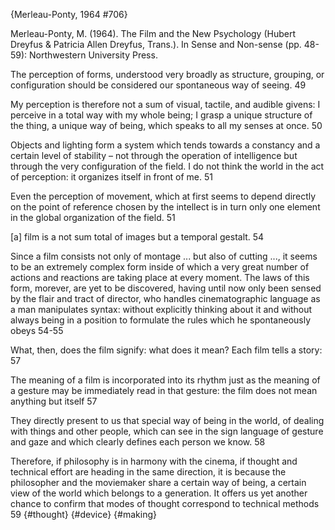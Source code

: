﻿{Merleau-Ponty, 1964 #706}

Merleau-Ponty, M. (1964). The Film and the New Psychology (Hubert Dreyfus & Patricia Allen Dreyfus, Trans.). In Sense and Non-sense (pp. 48-59): Northwestern University Press.

The perception of forms, understood very broadly as structure, grouping, or configuration should be considered our spontaneous way of seeing. 49

My perception is therefore not a sum of visual, tactile, and audible givens: I perceive in a total way with my whole being; I grasp a unique structure of the thing, a unique way of being, which speaks to all my senses at once. 50

Objects and lighting form a system which tends towards a constancy and a certain level of stability – not through the operation of intelligence but through the very configuration of the field. I do not think the world in the act of perception: it organizes itself in front of me. 51

Even the perception of movement, which at first seems to depend directly on the point of reference chosen by the intellect is in turn only one element in the global organization of the field. 51

[a] film is a not sum total of images but a temporal gestalt. 54

Since a film consists not only of montage ... but also of cutting ..., it seems to be an extremely complex form inside of which a very great number of actions and reactions are taking place at every moment. The laws of this form, morever, are yet to be discovered, having until now only been sensed by the flair and tract of director, who handles cinematographic language as a man manipulates syntax: without explicitly thinking about it and without always being in a position to formulate the rules which he spontaneously obeys 54-55

What, then, does the film signify:  what does it mean? Each film tells a story: 57

The meaning of a film is incorporated into its rhythm just as the meaning of a gesture may be immediately read in that gesture: the film does not mean anything but itself 57

They directly present to us that special way of being in the world, of dealing with things and other people, which can see in the sign language of gesture and gaze and which clearly defines each person we know. 58

Therefore, if philosophy is in harmony with the cinema, if thought and technical effort are heading in the same direction, it is because the philosopher and the moviemaker share a certain way of being, a certain view of the world which belongs to a generation.  It offers us yet another chance to confirm that modes of thought correspond to technical methods 59 {#thought} {#device} {#making}


